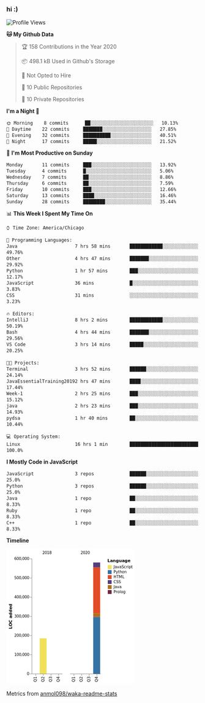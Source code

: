 ### hi :)

<!--START_SECTION:waka-->
![Profile Views](http://img.shields.io/badge/Profile%20Views-0-blue)

**🐱 My Github Data** 

> 🏆 158 Contributions in the Year 2020
 > 
> 📦 498.1 kB Used in Github's Storage 
 > 
> 🚫 Not Opted to Hire
 > 
> 📜 10 Public Repositories 
 > 
> 🔑 10 Private Repositories  
 > 
**I'm a Night 🦉** 

```text
🌞 Morning    8 commits      ██░░░░░░░░░░░░░░░░░░░░░░░   10.13% 
🌆 Daytime    22 commits     ███████░░░░░░░░░░░░░░░░░░   27.85% 
🌃 Evening    32 commits     ██████████░░░░░░░░░░░░░░░   40.51% 
🌙 Night      17 commits     █████░░░░░░░░░░░░░░░░░░░░   21.52%

```
📅 **I'm Most Productive on Sunday** 

```text
Monday       11 commits     ███░░░░░░░░░░░░░░░░░░░░░░   13.92% 
Tuesday      4 commits      █░░░░░░░░░░░░░░░░░░░░░░░░   5.06% 
Wednesday    7 commits      ██░░░░░░░░░░░░░░░░░░░░░░░   8.86% 
Thursday     6 commits      ██░░░░░░░░░░░░░░░░░░░░░░░   7.59% 
Friday       10 commits     ███░░░░░░░░░░░░░░░░░░░░░░   12.66% 
Saturday     13 commits     ████░░░░░░░░░░░░░░░░░░░░░   16.46% 
Sunday       28 commits     ████████░░░░░░░░░░░░░░░░░   35.44%

```


📊 **This Week I Spent My Time On** 

```text
⌚︎ Time Zone: America/Chicago

💬 Programming Languages: 
Java                     7 hrs 58 mins       ████████████░░░░░░░░░░░░░   49.76% 
Other                    4 hrs 47 mins       ███████░░░░░░░░░░░░░░░░░░   29.92% 
Python                   1 hr 57 mins        ███░░░░░░░░░░░░░░░░░░░░░░   12.17% 
JavaScript               36 mins             █░░░░░░░░░░░░░░░░░░░░░░░░   3.83% 
CSS                      31 mins             ░░░░░░░░░░░░░░░░░░░░░░░░░   3.23%

🔥 Editors: 
IntelliJ                 8 hrs 2 mins        ████████████░░░░░░░░░░░░░   50.19% 
Bash                     4 hrs 44 mins       ███████░░░░░░░░░░░░░░░░░░   29.56% 
VS Code                  3 hrs 14 mins       █████░░░░░░░░░░░░░░░░░░░░   20.25%

🐱‍💻 Projects: 
Terminal                 3 hrs 52 mins       ██████░░░░░░░░░░░░░░░░░░░   24.14% 
JavaEssentialTraining20192 hrs 47 mins       ████░░░░░░░░░░░░░░░░░░░░░   17.44% 
Week-1                   2 hrs 25 mins       ███░░░░░░░░░░░░░░░░░░░░░░   15.12% 
java                     2 hrs 23 mins       ███░░░░░░░░░░░░░░░░░░░░░░   14.93% 
pydsa                    1 hr 40 mins        ██░░░░░░░░░░░░░░░░░░░░░░░   10.44%

💻 Operating System: 
Linux                    16 hrs 1 min        █████████████████████████   100.0%

```

**I Mostly Code in JavaScript** 

```text
JavaScript               3 repos             ██████░░░░░░░░░░░░░░░░░░░   25.0% 
Python                   3 repos             ██████░░░░░░░░░░░░░░░░░░░   25.0% 
Java                     1 repo              ██░░░░░░░░░░░░░░░░░░░░░░░   8.33% 
Ruby                     1 repo              ██░░░░░░░░░░░░░░░░░░░░░░░   8.33% 
C++                      1 repo              ██░░░░░░░░░░░░░░░░░░░░░░░   8.33%

```


**Timeline**

![Chart not found](https://raw.githubusercontent.com/JerryTeng01/JerryTeng01/master/charts/bar_graph.png) 


<!--END_SECTION:waka-->

Metrics from [anmol098/waka-readme-stats](https://github.com/anmol098/waka-readme-stats)